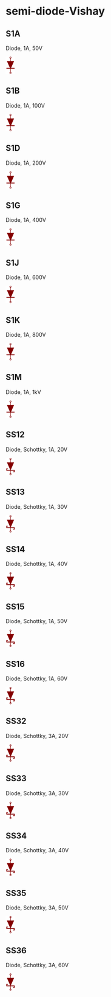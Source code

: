 # semi-diode-Vishay

## S1A
Diode, 1A, 50V

![S1A__1__1](/images/semi-diode-NXP__BAP1321-02__1__1.png?raw=true) 

## S1B
Diode, 1A, 100V

![S1B__1__1](/images/semi-diode-NXP__BAP1321-02__1__1.png?raw=true) 

## S1D
Diode, 1A, 200V

![S1D__1__1](/images/semi-diode-NXP__BAP1321-02__1__1.png?raw=true) 

## S1G
Diode, 1A, 400V

![S1G__1__1](/images/semi-diode-NXP__BAP1321-02__1__1.png?raw=true) 

## S1J
Diode, 1A, 600V

![S1J__1__1](/images/semi-diode-NXP__BAP1321-02__1__1.png?raw=true) 

## S1K
Diode, 1A, 800V

![S1K__1__1](/images/semi-diode-NXP__BAP1321-02__1__1.png?raw=true) 

## S1M
Diode, 1A, 1kV

![S1M__1__1](/images/semi-diode-NXP__BAP1321-02__1__1.png?raw=true) 

## SS12
Diode, Schottky, 1A, 20V

![SS12__1__1](/images/semi-diode-OnSemi__MBR0520__1__1.png?raw=true) 

## SS13
Diode, Schottky, 1A, 30V

![SS13__1__1](/images/semi-diode-OnSemi__MBR0520__1__1.png?raw=true) 

## SS14
Diode, Schottky, 1A, 40V

![SS14__1__1](/images/semi-diode-OnSemi__MBR0520__1__1.png?raw=true) 

## SS15
Diode, Schottky, 1A, 50V

![SS15__1__1](/images/semi-diode-OnSemi__MBR0520__1__1.png?raw=true) 

## SS16
Diode, Schottky, 1A, 60V

![SS16__1__1](/images/semi-diode-OnSemi__MBR0520__1__1.png?raw=true) 

## SS32
Diode, Schottky, 3A, 20V

![SS32__1__1](/images/semi-diode-OnSemi__MBR0520__1__1.png?raw=true) 

## SS33
Diode, Schottky, 3A, 30V

![SS33__1__1](/images/semi-diode-OnSemi__MBR0520__1__1.png?raw=true) 

## SS34
Diode, Schottky, 3A, 40V

![SS34__1__1](/images/semi-diode-OnSemi__MBR0520__1__1.png?raw=true) 

## SS35
Diode, Schottky, 3A, 50V

![SS35__1__1](/images/semi-diode-OnSemi__MBR0520__1__1.png?raw=true) 

## SS36
Diode, Schottky, 3A, 60V

![SS36__1__1](/images/semi-diode-OnSemi__MBR0520__1__1.png?raw=true) 


